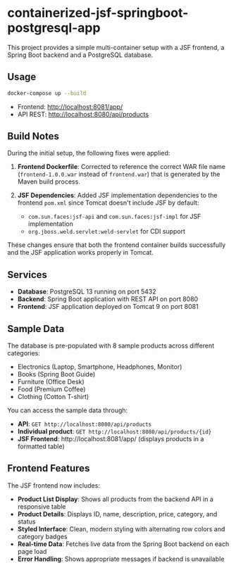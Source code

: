 # containerized-jsf-springboot-postgresql-app

This project provides a simple multi-container setup with a JSF frontend, a Spring Boot backend and a PostgreSQL database.

## Usage

```bash
docker-compose up --build
```

- Frontend: <http://localhost:8081/app/>
- API REST: <http://localhost:8080/api/products>

## Build Notes

During the initial setup, the following fixes were applied:

1. **Frontend Dockerfile**: Corrected to reference the correct WAR file name (`frontend-1.0.0.war` instead of `frontend.war`) that is generated by the Maven build process.

2. **JSF Dependencies**: Added JSF implementation dependencies to the frontend `pom.xml` since Tomcat doesn't include JSF by default:
   - `com.sun.faces:jsf-api` and `com.sun.faces:jsf-impl` for JSF implementation
   - `org.jboss.weld.servlet:weld-servlet` for CDI support

These changes ensure that both the frontend container builds successfully and the JSF application works properly in Tomcat.

## Services

- **Database**: PostgreSQL 13 running on port 5432
- **Backend**: Spring Boot application with REST API on port 8080
- **Frontend**: JSF application deployed on Tomcat 9 on port 8081

## Sample Data

The database is pre-populated with 8 sample products across different categories:
- Electronics (Laptop, Smartphone, Headphones, Monitor)
- Books (Spring Boot Guide)
- Furniture (Office Desk)
- Food (Premium Coffee)
- Clothing (Cotton T-shirt)

You can access the sample data through:
- **API**: `GET http://localhost:8080/api/products`
- **Individual product**: `GET http://localhost:8080/api/products/{id}`
- **JSF Frontend**: http://localhost:8081/app/ (displays products in a formatted table)

## Frontend Features

The JSF frontend now includes:
- **Product List Display**: Shows all products from the backend API in a responsive table
- **Product Details**: Displays ID, name, description, price, category, and status
- **Styled Interface**: Clean, modern styling with alternating row colors and category badges
- **Real-time Data**: Fetches live data from the Spring Boot backend on each page load
- **Error Handling**: Shows appropriate messages if backend is unavailable
